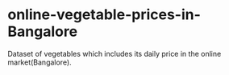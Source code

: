 # online-vegetable-prices-in-Bangalore
Dataset of vegetables which includes its daily price in the online market(Bangalore). 

